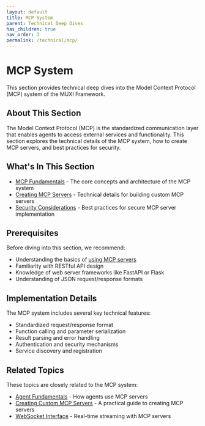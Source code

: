```yaml
---
layout: default
title: MCP System
parent: Technical Deep Dives
has_children: true
nav_order: 3
permalink: /technical/mcp/
---
```


# MCP System

This section provides technical deep dives into the Model Context Protocol (MCP) system of the MUXI Framework.

## About This Section

The Model Context Protocol (MCP) is the standardized communication layer that enables agents to access external services and functionality. This section explores the technical details of the MCP system, how to create MCP servers, and best practices for security.

## What's In This Section

- [MCP Fundamentals](fundamentals) - The core concepts and architecture of the MCP system
- [Creating MCP Servers](creating-servers) - Technical details for building custom MCP servers
- [Security Considerations](security) - Best practices for secure MCP server implementation

## Prerequisites

Before diving into this section, we recommend:
- Understanding the basics of [using MCP servers](../../extend/using-mcp)
- Familiarity with RESTful API design
- Knowledge of web server frameworks like FastAPI or Flask
- Understanding of JSON request/response formats

## Implementation Details

The MCP system includes several key technical features:
- Standardized request/response format
- Function calling and parameter serialization
- Result parsing and error handling
- Authentication and security mechanisms
- Service discovery and registration

## Related Topics

These topics are closely related to the MCP system:
- [Agent Fundamentals](../agents/fundamentals) - How agents use MCP servers
- [Creating Custom MCP Servers](../../extend/custom-mcp) - A practical guide to creating MCP servers
- [WebSocket Interface](../communication/websocket) - Real-time streaming with MCP servers
